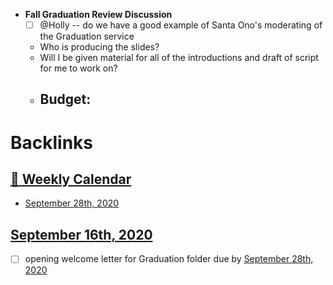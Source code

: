 - **Fall Graduation Review Discussion**
    - [ ] @Holly -- do we have a good example of Santa Ono's moderating of the Graduation service
    - Who is producing the slides?
    - Will I be given material for all of the introductions and draft of script for me to work on?
    - Budget:
        - 

# Backlinks
## [  📅  Weekly Calendar](<  📅  Weekly Calendar.md>)
- [September 28th, 2020](<September 28th, 2020.md>)

## [September 16th, 2020](<September 16th, 2020.md>)
- [ ] opening welcome letter  for Graduation folder due by [September 28th, 2020](<September 28th, 2020.md>)

